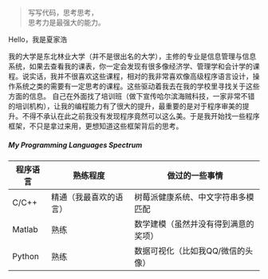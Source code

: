 > 写写代码，思考思考，  
> 思考力是最强大的能力。

Hello，我是夏家浩

我的大学是东北林业大学（并不是很出名的大学），主修的专业是信息管理与信息系统，如果去查看我的课表，你一定会发现有很多像经济学、管理学和会计学的课程。说实话，我并不很喜欢这些课程，相对的我非常喜欢像高级程序语言设计，操作系统之类的需要有一定思考的课程。这些驱动着我去在我的学校里寻找关于这些方面的信息。
自己在外面找了培训班（做下宣传哈尔滨海贼科技，一家非常不错的培训机构），让我的编程能力有了很大的提升，最重要的是对于程序审美的提升。不得不承认在此之前我没有发现程序竟然可以这么美。于是我开始找一些程序框架，不只是拿过来用，更想知道这些框架背后的思考。

##### My Programming Languages Spectrum

|程序语言|熟练程度|做过的一些事情|
|---|---|---|
|C/C++|精通（我最喜欢的语言）|树莓派健康系统、中文字符串多模匹配|
|Matlab|熟练|数学建模（虽然并没有得到满意的奖项）|
|Python|熟练|数据可视化（比如我QQ/微信的头像）|

